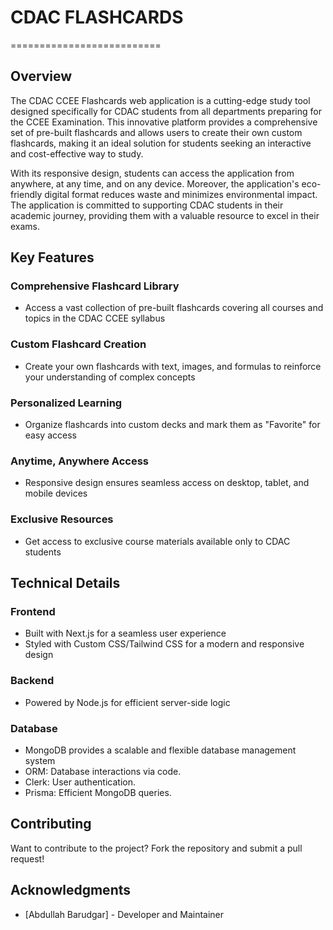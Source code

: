 # CDAC FLASHCARDS
==========================

## Overview

The CDAC CCEE Flashcards web application is a cutting-edge study tool designed specifically for CDAC students from all departments preparing for the CCEE Examination. This innovative platform provides a comprehensive set of pre-built flashcards and allows users to create their own custom flashcards, making it an ideal solution for students seeking an interactive and cost-effective way to study.

With its responsive design, students can access the application from anywhere, at any time, and on any device. Moreover, the application's eco-friendly digital format reduces waste and minimizes environmental impact. The application is committed to supporting CDAC students in their academic journey, providing them with a valuable resource to excel in their exams.

## Key Features

### Comprehensive Flashcard Library

* Access a vast collection of pre-built flashcards covering all courses and topics in the CDAC CCEE syllabus

### Custom Flashcard Creation

* Create your own flashcards with text, images, and formulas to reinforce your understanding of complex concepts

### Personalized Learning

* Organize flashcards into custom decks and mark them as "Favorite" for easy access

### Anytime, Anywhere Access

* Responsive design ensures seamless access on desktop, tablet, and mobile devices

### Exclusive Resources

* Get access to exclusive course materials available only to CDAC students

## Technical Details

### Frontend

* Built with Next.js for a seamless user experience
* Styled with Custom CSS/Tailwind CSS for a modern and responsive design

### Backend

* Powered by Node.js for efficient server-side logic

### Database

* MongoDB provides a scalable and flexible database management system
* ORM: Database interactions via code.
* Clerk: User authentication.
* Prisma: Efficient MongoDB queries.
  
## Contributing

Want to contribute to the project? Fork the repository and submit a pull request!

## Acknowledgments

* [Abdullah Barudgar] - Developer and Maintainer

